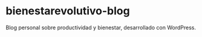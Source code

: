 # bienestarevolutivo-blog
Blog personal sobre productividad y bienestar, desarrollado con WordPress.
